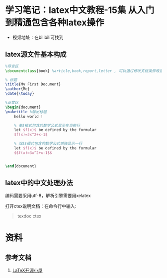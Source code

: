 
# 学习笔记：latex中文教程-15集 从入门到精通包含各种latex操作

- 视频地址：在bilibili可找到

## latex源文件基本构成


```latex {.line-numbers}
%导言区
\documentclass{book} %article,book,report,letter , 可以通过修改文档类修改显示格式

% 标题
\title{My First Document}
\author{Me}
\date{\today}

%正文区
\begin{document}
\maketitle %输出标题
    hello world ! 

    % 单$模式包含的数学公式显示在当前行   
    let $f(x)$ be defined by the formular 
    $f(x)=3x^2+x-1$

    % 双$$模式包含的数学公式单独显示一行  
    let $f(x)$ be defined by the formular 
    $$f(x)=3x^2+x-1$$


\end{document}

```

## latex中的中文处理办法

编码需要采用utf-8，解析引擎需要用xelatex

打开ctex说明文档：在命令行中输入:
> texdoc ctex



# 资料

## 参考文档

1. [LaTeX开源小屋](https://www.latexstudio.net/)
